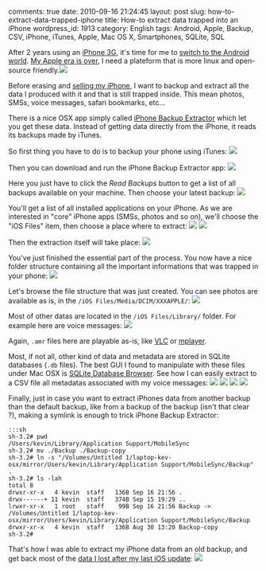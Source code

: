 comments: true
date: 2010-09-16 21:24:45
layout: post
slug: how-to-extract-data-trapped-iphone
title: How-to extract data trapped into an iPhone
wordpress_id: 1913
category: English
tags: Android, Apple, Backup, CSV, iPhone, iTunes, Apple, Mac OS X, Smartphones, SQLite, SQL

After 2 years using an [iPhone 3G](http://www.amazon.com/gp/product/B001AXA056/ref=as_li_tf_tl?ie=UTF8&tag=kevideld-20&linkCode=as2&camp=217145&creative=399373&creativeASIN=B001AXA056), it's time for me to [switch to the Android world](http://twitter.com/kdeldycke/status/24219289221). [My Apple era is over](http://twitter.com/kdeldycke/status/22007247873), I need a plateform that is more linux and open-source friendly.![](http://www.assoc-amazon.com/e/ir?t=kevideld-20&l=as2&o=1&a=B001AXA056&camp=217145&creative=399373)

Before erasing and [selling my iPhone](http://twitter.com/kdeldycke/status/24687160120), I want to backup and extract all the data I produced with it and that is still trapped inside. This mean photos, SMSs, voice messages, safari bookmarks, etc...

There is a nice OSX app simply called [iPhone Backup Extractor](http://supercrazyawesome.com) which let you get these data. Instead of getting data directly from the iPhone, it reads its backups made by iTunes.

So first thing you have to do is to backup your phone using iTunes:
[![](http://kevin.deldycke.com/wp-content/uploads/2010/09/iphone-itunes-sync-300x213.png)](http://kevin.deldycke.com/wp-content/uploads/2010/09/iphone-itunes-sync.png)

Then you can download and run the iPhone Backup Extractor app:
[![](http://kevin.deldycke.com/wp-content/uploads/2010/09/iphone-backup-extrator-300x220.png)](http://kevin.deldycke.com/wp-content/uploads/2010/09/iphone-backup-extrator.png)

Here you just have to click the _Read Backups_ button to get a list of all backups available on your machine. Then choose your latest backup:
[![](http://kevin.deldycke.com/wp-content/uploads/2010/09/list-of-iphone-backups-300x224.png)](http://kevin.deldycke.com/wp-content/uploads/2010/09/list-of-iphone-backups.png)

You'll get a list of all installed applications on your iPhone. As we are interested in "core" iPhone apps (SMSs, photos and so on), we'll choose the "iOS Files" item, then choose a place where to extract:
[![](http://kevin.deldycke.com/wp-content/uploads/2010/09/iphone-backup-content-300x300.png)](http://kevin.deldycke.com/wp-content/uploads/2010/09/iphone-backup-content.png)
[![](http://kevin.deldycke.com/wp-content/uploads/2010/09/iphone-backup-extraction-destination-300x213.png)](http://kevin.deldycke.com/wp-content/uploads/2010/09/iphone-backup-extraction-destination.png)

Then the extraction itself will take place:
[![](http://kevin.deldycke.com/wp-content/uploads/2010/09/iphone-backup-extraction-300x78.png)](http://kevin.deldycke.com/wp-content/uploads/2010/09/iphone-backup-extraction.png)

You've just finished the essential part of the process. You now have a nice folder structure containing all the important informations that was trapped in your phone:
[![](http://kevin.deldycke.com/wp-content/uploads/2010/09/iphone-backup-extraction-content-300x182.png)](http://kevin.deldycke.com/wp-content/uploads/2010/09/iphone-backup-extraction-content.png)

Let's browse the file structure that was just created. You can see photos are available as is, in the `/iOS Files/Media/DCIM/XXXAPPLE/`:
[![](http://kevin.deldycke.com/wp-content/uploads/2010/09/iphone-photo-location-300x111.png)](http://kevin.deldycke.com/wp-content/uploads/2010/09/iphone-photo-location.png)

Most of other datas are located in the `/iOS Files/Library/` folder. For example here are voice messages:
[![](http://kevin.deldycke.com/wp-content/uploads/2010/09/iphone-voicemessages-location-300x127.png)](http://kevin.deldycke.com/wp-content/uploads/2010/09/iphone-voicemessages-location.png)

Again, `.amr` files here are playable as-is, like [VLC](http://www.videolan.org/vlc/) or [mplayer](http://www.mplayerhq.hu).

Most, if not all, other kind of data and metadata are stored in SQLite databases (`.db` files). The best GUI I found to manipulate with these files under Mac OSX is [SQLite Database Browser](http://sourceforge.net/projects/sqlitebrowser/). See how I can easily extract to a CSV file all metadatas associated with my voice messages:
[![](http://kevin.deldycke.com/wp-content/uploads/2010/09/sqlite-database-browser-opening-300x199.png)](http://kevin.deldycke.com/wp-content/uploads/2010/09/sqlite-database-browser-opening.png)
[![](http://kevin.deldycke.com/wp-content/uploads/2010/09/iphone-voicemail-database-tables-300x202.png)](http://kevin.deldycke.com/wp-content/uploads/2010/09/iphone-voicemail-database-tables.png)
[![](http://kevin.deldycke.com/wp-content/uploads/2010/09/iphone-voicemail-table-content-300x202.png)](http://kevin.deldycke.com/wp-content/uploads/2010/09/iphone-voicemail-table-content.png)
[![](http://kevin.deldycke.com/wp-content/uploads/2010/09/sqlite-csv-table-export-300x129.png)](http://kevin.deldycke.com/wp-content/uploads/2010/09/sqlite-csv-table-export.png)

Finally, just in case you want to extract iPhones data from another backup than the default backup, like from a backup of the backup (isn't that clear ?), making a symlink is enough to trick iPhone Backup Extractor:

    :::sh
    sh-3.2# pwd
    /Users/kevin/Library/Application Support/MobileSync
    sh-3.2# mv ./Backup ./Backup-copy
    sh-3.2# ln -s "/Volumes/Untitled 1/laptop-kev-osx/mirror/Users/kevin/Library/Application Support/MobileSync/Backup" .
    sh-3.2# ls -lah
    total 8
    drwxr-xr-x   4 kevin  staff   136B Sep 16 21:56 .
    drwx------+ 11 kevin  staff   374B Sep 15 19:29 ..
    lrwxr-xr-x   1 root   staff    99B Sep 16 21:56 Backup -> /Volumes/Untitled 1/laptop-kev-osx/mirror/Users/kevin/Library/Application Support/MobileSync/Backup
    drwxr-xr-x   4 kevin  staff   136B Aug 30 13:20 Backup-copy
    sh-3.2#

That's how I was able to extract my iPhone data from an old backup, and get back most of the [data I lost after my last iOS update](http://twitter.com/kdeldycke/status/22516008513):
[![](http://kevin.deldycke.com/wp-content/uploads/2010/09/iphone-backup-extractor-from-old-backup-300x298.png)](http://kevin.deldycke.com/wp-content/uploads/2010/09/iphone-backup-extractor-from-old-backup.png)
